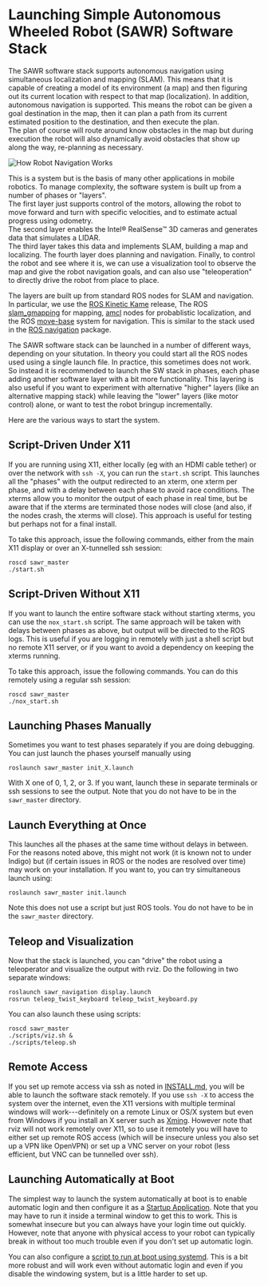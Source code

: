 # Launching Simple Autonomous Wheeled Robot (SAWR) Software Stack

The SAWR software stack supports autonomous navigation using
simultaneous localization and mapping (SLAM).
This means that it is capable of creating a model of its environment (a map) and then
figuring out its current location with respect to that map (localization).
In addition, autonomous navigation is supported.
This means the robot can be given a goal destination in the map,
then it can plan a path from its current estimated position to the destination,
and then execute the plan.  
The plan of course will route around know obstacles in the map but
during execution the robot will also dynamically avoid obstacles that show up 
along the way, re-planning as necessary.

![How Robot Navigation Works](http://wiki.ros.org/navigation?action=AttachFile&do=get&target=nav_comic.png)

This is a system but is the basis of many other applications in mobile
robotics.  To manage complexity, the software system is built up from a 
number of phases or "layers".  
The first layer just supports control of the motors,
allowing the robot to move forward and turn with specific velocities, 
and to estimate actual progress using odometry.  
The second layer enables the Intel&reg; RealSense&trade; 3D cameras and 
generates data that simulates a LIDAR.  
The third layer takes this data and implements SLAM, building a map and 
localizing.
The fourth layer does planning and navigation.
Finally, to control the robot and see where it is, we can use a visualization
tool to observe the map and give the robot navigation goals, and can also
use "teleoperation" to directly drive the robot from place to place.

The layers are built up from standard ROS nodes for SLAM and navigation.
In particular, we use 
the [ROS Kinetic Kame](http://wiki.ros.org/kinetic) release, 
The ROS 
[slam_gmapping](http://wiki.ros.org/slam_gmapping) for mapping,
[amcl](http://wiki.ros.org/amcl) nodes for probablistic localization, and 
the ROS [move-base](http://wiki.ros.org/move_base) system
for navigation.  This is similar to the stack used in 
the [ROS navigation](http://wiki.ros.org/navigation) package.

The SAWR software stack can be launched in a number of different ways,
depending on your situtation.
In theory you could start all the ROS nodes used using a single launch file.
In practice, this sometimes does not work.
So instead it is recommended to launch the SW stack in phases,
each phase adding another software layer with a bit more functionality.
This layering
is also useful if you want to experiment with alternative "higher" layers
(like an alternative mapping stack)
while leaving the "lower" layers (like motor control) alone,
or want to test the robot bringup incrementally.

Here are the various ways to start the system.

## Script-Driven Under X11
If you are running using X11,
either locally (eg with an HDMI cable tether)
or over the network with ``ssh -X``,
you can run the ``start.sh`` script.
This launches all the "phases" with the output redirected to an xterm,
one xterm per phase,
and with a delay between each phase to avoid race conditions.
The xterms allow you to monitor the output of each phase
in real time, but be aware that if the xterms are terminated those
nodes will close (and also, if the nodes crash, the xterms will close).
This approach is useful for testing but perhaps not for
a final install.

To take this approach, issue the following commands, either from the main X11 display 
or over an X-tunnelled ssh session:
    
    roscd sawr_master
    ./start.sh

## Script-Driven Without X11
If you want to launch the entire software stack without starting xterms,
you can use the ``nox_start.sh`` script.
The same approach will be taken with delays between phases as above,
but output will be directed to the ROS logs.
This is useful if you are logging in remotely with just a shell script
but no remote X11 server,
or if you want to avoid a dependency on keeping the xterms running.

To take this approach, issue the following commands.  You can do this
remotely using a regular ssh session:
    
    roscd sawr_master
    ./nox_start.sh

## Launching Phases Manually
Sometimes you want to test phases separately if you are doing debugging.
You can just launch the phases yourself manually using

    roslaunch sawr_master init_X.launch

With X one of 0, 1, 2, or 3.
If you want,
launch these in separate terminals or ssh sessions to see the output.
Note that you do not have to be in the ``sawr_master`` directory.

## Launch Everything at Once
This launches all the phases at the same time without delays in between.
For the reasons noted above,
this might not work (it is known not to under Indigo)
but (if certain issues in ROS or the nodes are resolved over time)
may work on your installation.
If you want to, you can try simultaneous launch using:

    roslaunch sawr_master init.launch

Note this does not use a script but just ROS tools.
You do not have to be in the ``sawr_master`` directory.

## Teleop and Visualization
Now that the stack is launched, you can "drive" the robot using a teleoperator
and visualize the output with rviz.
Do the following in two separate windows:

    roslaunch sawr_navigation display.launch
    rosrun teleop_twist_keyboard teleop_twist_keyboard.py

You can also launch these using scripts:

    roscd sawr_master
    ./scripts/viz.sh &
    ./scripts/teleop.sh

## Remote Access
If you set up remote access via ssh as noted in [INSTALL.md](INSTALL.md),
you will be able to launch the software stack remotely.
If you use ``ssh -X`` to access the system over the internet,
even the X11 versions with multiple terminal windows will
work---definitely on a remote Linux or OS/X system but even from Windows if you
install an X server such as [Xming](http://www.straightrunning.com/XmingNotes/).
However note that rviz will not work remotely over X11,
so to use it remotely you will have to either set up remote ROS access
(which will be insecure unless you also set up a VPN like OpenVPN)
or set up a VNC server on your robot
(less efficient, but VNC can be tunnelled over ssh).

## Launching Automatically at Boot
The simplest way to launch the system automatically at boot is to enable automatic login
and then configure it as a [Startup Application](https://help.ubuntu.com/16.04/ubuntu-help/startup-applications.html).
Note that you may have to run it inside a terminal window to get this to work.
This is somewhat insecure but you can always have your login time out quickly.
However, note that anyone with physical access to your robot can typically break in without too much trouble
even if you don't set up automatic login.

You can also configure a
[script to run at boot using systemd](https://linuxconfig.org/how-to-automatically-execute-shell-script-at-startup-boot-on-systemd-linux).
This is a bit more robust and will work even without automatic login and even if you disable the windowing system,
but is a little harder to set up.
